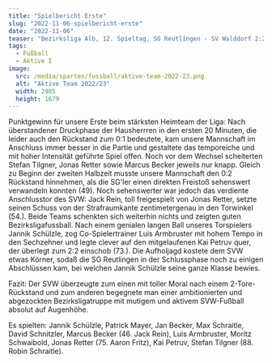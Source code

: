 ```yaml
---
title: "Spielbericht Erste"
slug: "2022-11-06-spielbericht-erste"
date: "2022-11-06"
teaser: "Bezirksliga Alb, 12. Spieltag, SG Reutlingen - SV Walddorf 2:2 (1:0)"
tags:
  - Fußball
  - Aktive I
image:
  src: /media/sparten/fussball/aktive-team-2022-23.png
  alt: "Aktive Team 2022/23"
  width: 2985
  height: 1679 
---
```

Punktgewinn für unsere Erste beim stärksten Heimteam der Liga: Nach überstandener Druckphase der Hausherrren in den ersten 20 Minuten, die leider auch den Rückstand zum 0:1 bedeutete, kam unsere Mannschaft im Anschluss immer besser in die Partie und gestaltete das temporeiche und mit hoher Intensität geführte Spiel offen. Noch vor dem Wechsel scheiterten Stefan Tilgner, Jonas Retter sowie Marcus Becker jeweils nur knapp. Gleich zu Beginn der zweiten Halbzeit musste unsere Mannschaft den 0:2 Rückstand hinnehmen, als die SG'ler einen direkten Freistoß sehenswert verwandeln konnten (49). Noch sehenswerter war jedoch das verdiente Anschlusstor des SVW: Jack Rein, toll freigespielt von Jonas Retter, setzte seinen Schuss von der Strafraumkante zentimetergenau in den Torwinkel (54.). Beide Teams schenkten sich weiterhin nichts und zeigten guten Bezirksligafussball. Nach einem genialen langen Ball unseres Torspielers Jannik Schülzle, zog Co-Spielertrainer Luis Armbruster mit hohem Tempo in den Sechzehner und legte clever auf den mitgelaufenen Kai Petruv quer, der überlegt zum 2:2 einschob (73.). Die Aufholjagd kostete dem SVW etwas Körner, sodaß die SG Reutlingen in der Schlussphase noch zu einigen Abschlüssen kam, bei welchen Jannik Schülzle seine ganze Klasse bewies.

Fazit: Der SVW überzeugte zum einen mit toller Moral nach einem 2-Tore-Rückstand und zum anderen begegnete man einer ambitionierten und abgezockten Bezirksligatruppe mit mutigem und aktivem SVW-Fußball absolut auf Augenhöhe.

Es spielten: Jannik Schülzle, Patrick Mayer, Jan Becker, Max Schraitle, David Schnitzler, Marcus Becker (46. Jack Rein), Luis Armbruster, Moritz Schwaibold, Jonas Retter (75. Aaron Fritz), Kai Petruv, Stefan Tilgner (88. Robin Schraitle).

